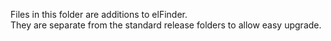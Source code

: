 Files in this folder are additions to elFinder.  
They are separate from the standard release folders to allow easy upgrade.